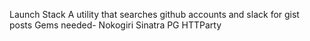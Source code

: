 Launch Stack
A utility that searches github accounts and slack for gist posts
Gems needed-
Nokogiri
Sinatra
PG
HTTParty
